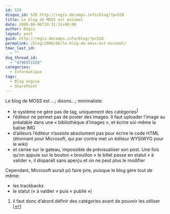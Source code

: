 ```yaml
---
id: 528
disqus_id: 528 http://regis.decamps.info/blog/?p=528
title: Le blog de MOSS est minimal
date: 2008-06-06T19:31:31+00:00
author: Régis
layout: post
guid: http://regis.decamps.info/blog/?p=528
permalink: /blog/2008/06/le-blog-de-moss-est-minimal/
tmac_last_id:
  - ""
dsq_thread_id:
  - "4796551528"
categories:
  - Informatique
tags:
  - Blog engine
  - SharePoint
---
```

Le blog de MOSS est …; disons…; minimaliste:

  * le système ne gère pas de tag, uniquement des catégories<sup><a href="#footnote_0_528" id="identifier_0_528" class="footnote-link footnote-identifier-link" title="il faut donc d’abord d&eacute;finir des cat&eacute;gories avant de pouvoir les utiliser">1</a></sup>
  * l’éditeur ne permet pas de poster des images. Il faut uploader l’image au préalable dans une « bibliothèque d’images », et écrire soi-même la balise IMG
  * d’ailleurs l’éditeur n’assiste absolument pas pour écrire le code HTML (étonnant pour Microsoft, qui par contre met un éditeur WYSIWYG pour le wiki)
  * et cerise sur le gateau, impossible de prévisualiser son post. Une fois qu’on appuie sur le bouton « brouillon » le billet passe en statut « à valider », il disparaît sans aperçu et on ne peut plus le modifier

Cependant, Microsoft aurait pû faire pire, puisque le blog gère tout de même:

  * les trackbacks
  * le statut (« à valdier » puis « publié »)

<ol class="footnotes">
  <li id="footnote_0_528" class="footnote">
    il faut donc d’abord définir des catégories avant de pouvoir les utiliser [<a href="#identifier_0_528" class="footnote-link footnote-back-link">&#8617;</a>]
  </li>
</ol>
